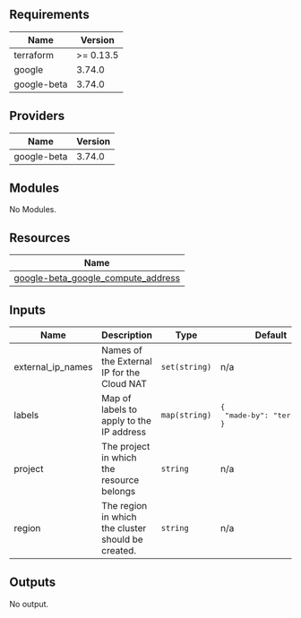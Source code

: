 ## Requirements

| Name        | Version   |
| ----------- | --------- |
| terraform   | >= 0.13.5 |
| google      | 3.74.0    |
| google-beta | 3.74.0    |

## Providers

| Name        | Version |
| ----------- | ------- |
| google-beta | 3.74.0  |

## Modules

No Modules.

## Resources

| Name                                                                                                                                             |
| ------------------------------------------------------------------------------------------------------------------------------------------------ |
| [google-beta_google_compute_address](https://registry.terraform.io/providers/hashicorp/google-beta/3.74.0/docs/resources/google_compute_address) |

## Inputs

| Name                | Description                                        | Type          | Default                                      | Required |
| ------------------- | -------------------------------------------------- | ------------- | -------------------------------------------- | :------: |
| external\_ip\_names | Names of the External IP for the Cloud NAT         | `set(string)` | n/a                                          |   yes    |
| labels              | Map of labels to apply to the IP address           | `map(string)` | <pre>{<br> "made-by": "terraform"<br>}</pre> |    no    |
| project             | The project in which the resource belongs          | `string`      | n/a                                          |   yes    |
| region              | The region in which the cluster should be created. | `string`      | n/a                                          |   yes    |

## Outputs

No output.
